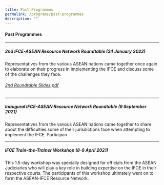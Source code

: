 ```yaml
---
title: Past Programmes
permalink: /programs/past-programmes
description: ""
---
```

#### **Past Programmes**
---


##### 2nd IFCE-ASEAN Resource Network Roundtable (24 January 2022)

Representatives from the various ASEAN nations came together once again to elaborate on their progress in implementing the IFCE and discuss some of the challenges they face.


###### [2nd Roundtable Slides.pdf](/files/Programmes/2nd%20Roundtable%20Slides.pdf)

---

##### Inaugural IFCE-ASEAN Resource Network Roundtable (9 September 2021)

Representatives from the various ASEAN nations came together to share about the difficulties some of their jurisdictions face when attempting to implement the IFCE. Participan

---

##### IFCE Train-the-Trainer Workshop (8-9 April 2021)

This 1.5-day workshop was specially designed for officials from the ASEAN Judiciaries who will play a key role in building expertise on the IFCE in their respective courts. The participants of this workshop ultimately went on to form the ASEAN-IFCE Resource Network.
